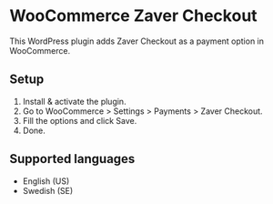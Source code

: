 # WooCommerce Zaver Checkout

This WordPress plugin adds Zaver Checkout as a payment option in WooCommerce.

## Setup
1. Install & activate the plugin.
2. Go to WooCommerce > Settings > Payments > Zaver Checkout.
3. Fill the options and click Save.
4. Done.

## Supported languages
- English (US)
- Swedish (SE)